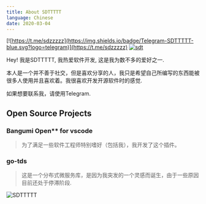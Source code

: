 ```yaml
---
title: About SDTTTTT
language: Chinese
date: 2020-03-04
---
```



[![https://t.me/sdzzzzz](https://img.shields.io/badge/Telegram-SDTTTTT-blue.svg?logo=telegram)](https://t.me/sdzzzzz)
[![sdt](https://img.shields.io/badge/bilibili-SDTTTTT-red?logo=niconico)](https://space.bilibili.com/27781539)

Hey! 我是SDTTTTT, 我热爱软件开发, 这是我为数不多的爱好之一.

本人是一个并不善于社交，但是喜欢分享的人，我只是希望自己所编写的东西能被很多人使用并且喜欢着。我很喜欢开发开源软件时的感觉.

如果想要联系我，请使用Telegram.

## Open Source Projects

### Bangumi Open** for vscode

> 为了满足一些软件工程师特别嗜好（包括我），我开发了这个插件。

### go-tds

> 这是一个分布式微服务库，是因为我突发的一个灵感而诞生，由于一些原因目前还处于停滞阶段.

![SDTTTTT](https://imgsa.baidu.com/forum/w%3D580/sign=a3bf12530e4f78f0800b9afb49310a83/cbeaabdcd100baa19543cbbc4a10b912c9fc2ea5.jpg)
